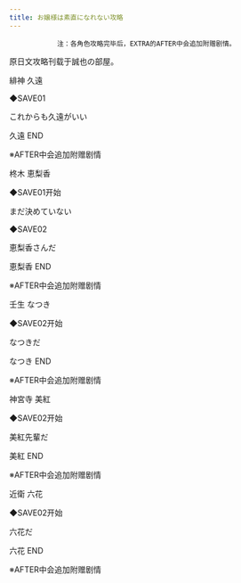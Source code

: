 ```yaml
---
title: お嬢様は素直になれない攻略
---
```


                注：各角色攻略完毕后，EXTRA的AFTER中会追加附赠剧情。

原日文攻略刊载于誠也の部屋。



緋神 久遠



◆SAVE01

これからも久遠がいい



久遠 END

※AFTER中会追加附赠剧情



柊木 恵梨香



◆SAVE01开始

まだ決めていない

◆SAVE02

恵梨香さんだ



恵梨香 END

※AFTER中会追加附赠剧情



壬生 なつき



◆SAVE02开始

なつきだ



なつき END

※AFTER中会追加附赠剧情



神宮寺 美紅



◆SAVE02开始

美紅先輩だ



美紅 END

※AFTER中会追加附赠剧情



近衛 六花



◆SAVE02开始

六花だ



六花 END

※AFTER中会追加附赠剧情


              
